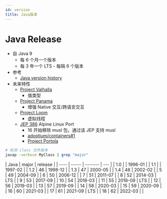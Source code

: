 ```yaml
---
id: version
title: Java版本
---
```


# Java Release

- 自 Java 9
  - 每 6 个月一个版本
  - 每 3 年一个 LTS - 每隔 6 个版本
- 参考
  - [Java version history](https://en.wikipedia.org/wiki/Java_version_history)
- 未来特性
  - [Project Valhalla](https://openjdk.java.net/projects/valhalla/)
    - 值类型
  - [Project Panama](https://openjdk.java.net/projects/panama/)
    - 增强 Native 交互/跨语言交互
  - [Project Loom](https://openjdk.java.net/projects/loom/)
    - 虚拟线程
  - [JEP 386](https://openjdk.java.net/jeps/386) Alpine Linux Port
    - 16 开始移除 musl 包，通过该 JEP 支持 musl
    - [adoptium/containers#1](https://github.com/adoptium/containers/issues/1)
    - [Project Portola](https://openjdk.java.net/projects/portola)

```bash
# 检测 class 文件版本
javap -verbose MyClass | grep "major"
```

| Java | major | release |
| ---- | ----- | ------- | --- |
| 1.0  |       | 1996-01 |
| 1.1  |       | 1997-02 |
| 1.2  | 46    | 1998-12 |
| 1.3  | 47    | 2000-05 |
| 1.4  | 48    | 2002-02 |
| 5    | 49    | 2004-09 |
| 6    | 50    | 2006-12 |
| 7    | 51    | 2011-07 |
| 8    | 52    | 2014-03 | LTS |
| 9    | 53    | 2017-09 |
| 10   | 54    | 2018-03 |
| 11   | 55    | 2018-09 | LTS |
| 12   | 56    | 2019-03 |
| 13   | 57    | 2019-09 |
| 14   | 58    | 2020-03 |
| 15   | 59    | 2020-09 |
| 16   | 60    | 2021-03 |
| 17   | 61    | 2021-09 | LTS |
| 18   | 62    | 2022-03 |     |
